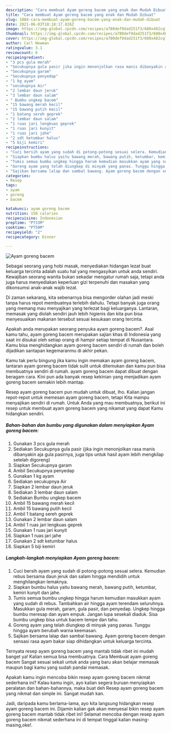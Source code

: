 ```yaml
---
description: "Cara membuat Ayam goreng bacem yang enak dan Mudah Dibuat"
title: "Cara membuat Ayam goreng bacem yang enak dan Mudah Dibuat"
slug: 1084-cara-membuat-ayam-goreng-bacem-yang-enak-dan-mudah-dibuat
date: 2021-06-03T18:18:17.826Z
image: https://img-global.cpcdn.com/recipes/a780def9dad251f3/680x482cq70/ayam-goreng-bacem-foto-resep-utama.jpg
thumbnail: https://img-global.cpcdn.com/recipes/a780def9dad251f3/680x482cq70/ayam-goreng-bacem-foto-resep-utama.jpg
cover: https://img-global.cpcdn.com/recipes/a780def9dad251f3/680x482cq70/ayam-goreng-bacem-foto-resep-utama.jpg
author: Carl Newman
ratingvalue: 3.1
reviewcount: 6
recipeingredient:
- "3 pcs gula merah"
- "Secukupnya gula pasir jika ingin menonjolkan rasa manis dibanyakin aja gula pasirnya juga tips untuk hasil ayam lebih mengkilap setelah digoreng"
- "Secukupnya garam"
- "Secukupnya penyedap"
- "1 kg ayam"
- "secukupnya Air"
- "2 lembar daun jeruk"
- "3 lembar daun salam"
- " Bumbu ungkep bacem"
- "15 bawang merah kecil"
- "15 bawang putih kecil"
- "1 batang sereh geprek"
- "2 lembar daun salam"
- "1 ruas jari lengkuas geprek"
- "1 ruas jari kunyit"
- "1 ruas jari jahe"
- "2 sdt ketumbar halus"
- "5 biji kemiri"
recipeinstructions:
- "Cuci bersih ayam yang sudah di potong-potong sesuai selera. Kemudian rebus bersama daun jeruk dan salam hingga mendidih untuk menghilangkan lemaknya."
- "Siapkan bumbu halus yaitu bawang merah, bawang putih, ketumbar, kemiri kunyit dan jahe."
- "Tumis semua bumbu ungkep hingga harum kemudian masukkan ayam yang sudah di rebus. Tambahkan air hingga ayam terendam seluruhnya. Masukkan gula merah, garam, gula pasir, dan penyedap. Ungkep hingga bumbu meresap dan ayam empuk. Jangan lupa sesekali diaduk. Sisa bumbu ungkep bisa untuk bacem tempe dan tahu."
- "Goreng ayam yang telah diungkep di minyak yang panas. Tunggu hingga ayam berubah warna keemasan."
- "Sajikan bersama lalap dan sambal bawang. Ayam goreng bacem dengan sensasi rasa ayam bakar siap dihidangkan untuk keluarga tercinta."
categories:
- Resep
tags:
- ayam
- goreng
- bacem

katakunci: ayam goreng bacem 
nutrition: 150 calories
recipecuisine: Indonesian
preptime: "PT33M"
cooktime: "PT50M"
recipeyield: "2"
recipecategory: Dinner

---
```



![Ayam goreng bacem](https://img-global.cpcdn.com/recipes/a780def9dad251f3/680x482cq70/ayam-goreng-bacem-foto-resep-utama.jpg)

Sebagai seorang yang hobi masak, menyediakan hidangan lezat buat keluarga tercinta adalah suatu hal yang mengasyikan untuk anda sendiri. Kewajiban seorang  wanita bukan sekadar mengatur rumah saja, tetapi anda juga harus menyediakan keperluan gizi terpenuhi dan masakan yang dikonsumsi anak-anak wajib lezat.

Di zaman  sekarang, kita sebenarnya bisa mengorder olahan jadi meski tanpa harus repot membuatnya terlebih dahulu. Tetapi banyak juga orang yang memang mau menyajikan yang terlezat bagi keluarganya. Lantaran, memasak yang diolah sendiri jauh lebih higienis dan kita pun bisa menyesuaikan makanan tersebut sesuai kesukaan orang tercinta. 



Apakah anda merupakan seorang penyuka ayam goreng bacem?. Asal kamu tahu, ayam goreng bacem merupakan sajian khas di Indonesia yang saat ini disukai oleh setiap orang di hampir setiap tempat di Nusantara. Kamu bisa menghidangkan ayam goreng bacem sendiri di rumah dan boleh dijadikan santapan kegemaranmu di akhir pekan.

Kamu tak perlu bingung jika kamu ingin memakan ayam goreng bacem, lantaran ayam goreng bacem tidak sulit untuk ditemukan dan kamu pun bisa membuatnya sendiri di rumah. ayam goreng bacem dapat dibuat dengan beragam cara. Kini pun ada banyak resep kekinian yang menjadikan ayam goreng bacem semakin lebih mantap.

Resep ayam goreng bacem pun mudah untuk dibuat, lho. Kalian jangan repot-repot untuk memesan ayam goreng bacem, tetapi Kita mampu menyajikan sendiri di rumah. Untuk Anda yang mau membuatnya, berikut ini resep untuk membuat ayam goreng bacem yang nikamat yang dapat Kamu hidangkan sendiri.

<!--inarticleads1-->

##### Bahan-bahan dan bumbu yang digunakan dalam menyiapkan Ayam goreng bacem:

1. Gunakan 3 pcs gula merah
1. Sediakan Secukupnya gula pasir (jika ingin menonjolkan rasa manis dibanyakin aja gula pasirnya, juga tips untuk hasil ayam lebih mengkilap setelah digoreng)
1. Siapkan Secukupnya garam
1. Ambil Secukupnya penyedap
1. Gunakan 1 kg ayam
1. Sediakan secukupnya Air
1. Siapkan 2 lembar daun jeruk
1. Sediakan 3 lembar daun salam
1. Sediakan  Bumbu ungkep bacem
1. Ambil 15 bawang merah kecil
1. Ambil 15 bawang putih kecil
1. Ambil 1 batang sereh geprek
1. Gunakan 2 lembar daun salam
1. Ambil 1 ruas jari lengkuas geprek
1. Gunakan 1 ruas jari kunyit
1. Siapkan 1 ruas jari jahe
1. Gunakan 2 sdt ketumbar halus
1. Siapkan 5 biji kemiri




<!--inarticleads2-->

##### Langkah-langkah menyiapkan Ayam goreng bacem:

1. Cuci bersih ayam yang sudah di potong-potong sesuai selera. Kemudian rebus bersama daun jeruk dan salam hingga mendidih untuk menghilangkan lemaknya.
1. Siapkan bumbu halus yaitu bawang merah, bawang putih, ketumbar, kemiri kunyit dan jahe.
1. Tumis semua bumbu ungkep hingga harum kemudian masukkan ayam yang sudah di rebus. Tambahkan air hingga ayam terendam seluruhnya. Masukkan gula merah, garam, gula pasir, dan penyedap. Ungkep hingga bumbu meresap dan ayam empuk. Jangan lupa sesekali diaduk. Sisa bumbu ungkep bisa untuk bacem tempe dan tahu.
1. Goreng ayam yang telah diungkep di minyak yang panas. Tunggu hingga ayam berubah warna keemasan.
1. Sajikan bersama lalap dan sambal bawang. Ayam goreng bacem dengan sensasi rasa ayam bakar siap dihidangkan untuk keluarga tercinta.




Ternyata resep ayam goreng bacem yang mantab tidak ribet ini mudah banget ya! Kalian semua bisa membuatnya. Cara Membuat ayam goreng bacem Sangat sesuai sekali untuk anda yang baru akan belajar memasak maupun bagi kamu yang sudah pandai memasak.

Apakah kamu ingin mencoba bikin resep ayam goreng bacem nikmat sederhana ini? Kalau kamu ingin, ayo kalian segera buruan menyiapkan peralatan dan bahan-bahannya, maka buat deh Resep ayam goreng bacem yang nikmat dan simple ini. Sangat mudah kan. 

Jadi, daripada kamu berlama-lama, ayo kita langsung hidangkan resep ayam goreng bacem ini. Dijamin kalian gak akan menyesal bikin resep ayam goreng bacem mantab tidak ribet ini! Selamat mencoba dengan resep ayam goreng bacem nikmat sederhana ini di tempat tinggal kalian masing-masing,oke!.

